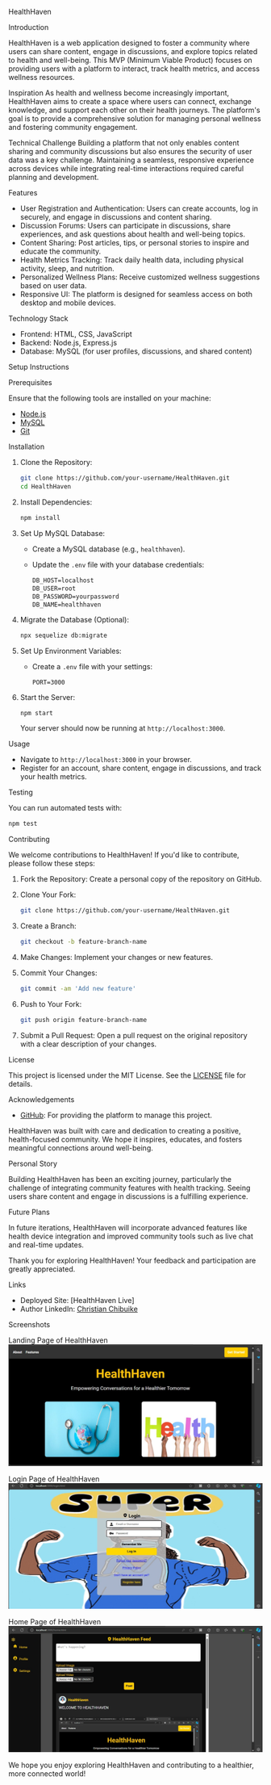 HealthHaven

Introduction

HealthHaven is a web application designed to foster a community where users can share content, engage in discussions, and explore topics related to health and well-being. This MVP (Minimum Viable Product) focuses on providing users with a platform to interact, track health metrics, and access wellness resources.

Inspiration
As health and wellness become increasingly important, HealthHaven aims to create a space where users can connect, exchange knowledge, and support each other on their health journeys. The platform's goal is to provide a comprehensive solution for managing personal wellness and fostering community engagement.

Technical Challenge
Building a platform that not only enables content sharing and community discussions but also ensures the security of user data was a key challenge. Maintaining a seamless, responsive experience across devices while integrating real-time interactions required careful planning and development.

Features

- User Registration and Authentication: Users can create accounts, log in securely, and engage in discussions and content sharing.
- Discussion Forums: Users can participate in discussions, share experiences, and ask questions about health and well-being topics.
- Content Sharing: Post articles, tips, or personal stories to inspire and educate the community.
- Health Metrics Tracking: Track daily health data, including physical activity, sleep, and nutrition.
- Personalized Wellness Plans: Receive customized wellness suggestions based on user data.
- Responsive UI: The platform is designed for seamless access on both desktop and mobile devices.

Technology Stack

- Frontend: HTML, CSS, JavaScript
- Backend: Node.js, Express.js
- Database: MySQL (for user profiles, discussions, and shared content)

Setup Instructions

Prerequisites

Ensure that the following tools are installed on your machine:

- [Node.js](https://nodejs.org/)
- [MySQL](https://www.mysql.com/)
- [Git](https://git-scm.com/)

Installation

1. Clone the Repository:

   ```bash
   git clone https://github.com/your-username/HealthHaven.git
   cd HealthHaven
   ```

2. Install Dependencies:

   ```bash
   npm install
   ```

3. Set Up MySQL Database:

   - Create a MySQL database (e.g., `healthhaven`).
   - Update the `.env` file with your database credentials:

     ```env
     DB_HOST=localhost
     DB_USER=root
     DB_PASSWORD=yourpassword
     DB_NAME=healthhaven
     ```

4. Migrate the Database (Optional):

   ```bash
   npx sequelize db:migrate
   ```

5. Set Up Environment Variables:

   - Create a `.env` file with your settings:

     ```env
     PORT=3000
     ```

6. Start the Server:

   ```bash
   npm start
   ```

   Your server should now be running at `http://localhost:3000`.

Usage

- Navigate to `http://localhost:3000` in your browser.
- Register for an account, share content, engage in discussions, and track your health metrics.

Testing

You can run automated tests with:

```bash
npm test
```

Contributing

We welcome contributions to HealthHaven! If you'd like to contribute, please follow these steps:

1. Fork the Repository: Create a personal copy of the repository on GitHub.
2. Clone Your Fork:

   ```bash
   git clone https://github.com/your-username/HealthHaven.git
   ```

3. Create a Branch:

   ```bash
   git checkout -b feature-branch-name
   ```

4. Make Changes: Implement your changes or new features.
5. Commit Your Changes:

   ```bash
   git commit -am 'Add new feature'
   ```

6. Push to Your Fork:

   ```bash
   git push origin feature-branch-name
   ```

7. Submit a Pull Request: Open a pull request on the original repository with a clear description of your changes.

License

This project is licensed under the MIT License. See the [LICENSE](LICENSE) file for details.

Acknowledgements

- [GitHub](https://github.com/): For providing the platform to manage this project.

HealthHaven was built with care and dedication to creating a positive, health-focused community. We hope it inspires, educates, and fosters meaningful connections around well-being.

Personal Story

Building HealthHaven has been an exciting journey, particularly the challenge of integrating community features with health tracking. Seeing users share content and engage in discussions is a fulfilling experience.

Future Plans

In future iterations, HealthHaven will incorporate advanced features like health device integration and improved community tools such as live chat and real-time updates.

Thank you for exploring HealthHaven! Your feedback and participation are greatly appreciated.

Links

- Deployed Site: [HealthHaven Live]
- Author LinkedIn: [Christian Chibuike](https://www.linkedin.com/in/christian-chibuike)

Screenshots

Landing Page of HealthHaven
![Landing Page](public/images/Landing%20Page.png)

Login Page of HealthHaven
![Login Page](public/images/Login%20Page.png)

Home Page of HealthHaven
![Home Page](public/images/Home%20Page.png)

We hope you enjoy exploring HealthHaven and contributing to a healthier, more connected world!